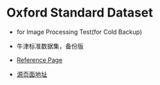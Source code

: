 # Oxford Standard Dataset 
- for Image Processing Test(for Cold Backup)
 - 牛津标准数据集，备份版


- [Reference Page](http://www.robots.ox.ac.uk/~vgg/research/affine/index.html)
 - [源页面地址](http://www.robots.ox.ac.uk/~vgg/research/affine/index.html)
